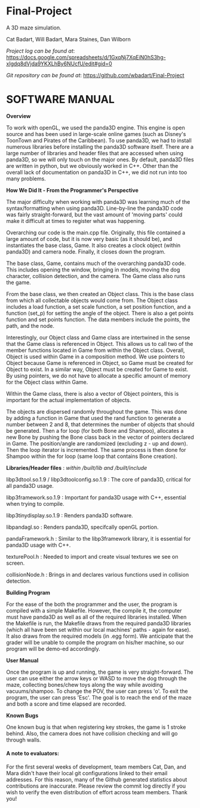 # Final-Project
A 3D maze simulation.

Cat Badart,
Will Badart,
Mara Staines,
Dan Wilborn


*Project log can be found at*: https://docs.google.com/spreadsheets/d/1GxqNj7XqEiN0hS3hg-xIgdq8dVjda9YKXLhBy6NUcfU/edit#gid=0


*Git repository can be found at*: https://github.com/wbadart/Final-Project


SOFTWARE MANUAL
===============

**Overview** 

To work with openGL, we used the panda3D engine. This engine is open source and has been used in large-scale online games (such as Disney's ToonTown and Pirates of the Caribbean). To use panda3D, we had to install numerous libraries before installing the panda3D software itself. There are a large number of libraries and header files that are accessed when using panda3D, so we will only touch on the major ones. By default, panda3D files are written in python, but we obviously worked in C++. Other than the overall lack of documentation on panda3D in C++, we did not run into too many problems.


**How We Did It - From the Programmer's Perspective**

The major difficulty when working with panda3D was learning much of the syntax/formatting when using panda3D. Line-by-line the panda3D code was fairly straight-forward, but the vast amount of 'moving parts' could make it difficult at times to register what was happening.

Overarching our code is the main.cpp file. Originally, this file contained a large amount of code, but it is now very basic (as it should be), and instantiates the base class, Game. It also creates a clock object (within panda3D) and camera node. Finally, it closes down the program.

The base class, Game, contains much of the overarching panda3D code. This includes opening the window, bringing in models, moving the dog character, collision detection, and the camera. The Game class also runs the game.

From the base class, we then created an Object class. This is the base class from which all collectable objects would come from. The Object class includes a load function, a set scale function, a set position function, and a function (set_p) for setting the angle of the object. There is also a get points function and set points function. The data members include the points, the path, and the node. 

Interestingly, our Object class and Game class are intertwined in the sense that the Game class is referenced in Object. This allows us to call two of the member functions located in Game from within the Object class. Overall, Object is used within Game in a composition method. We use pointers to Object because Game is referenced in Object, so Game must be created for Object to exist. In a similar way, Object must be created for Game to exist. By using pointers, we do not have to allocate a specific amount of memory for the Object class within Game.

Within the Game class, there is also a vector of Object pointers, this is important for the actual implementation of objects.

The objects are dispersed randomly throughout the game. This was done by adding a function in Game that used the rand function to generate a number between 2 and 8, that determines the number of objects that should be generated. Then a for loop (for both Bone and Shampoo), allocates a new Bone by pushing the Bone class back in the vector of pointers declared in Game. The position/angle are randomized (excluding z - up and down). Then the loop iterator is incremented. The same process is then done for Shampoo within the for loop (same loop that contains Bone creation).


**Libraries/Header files** :  *within /built/lib and /built/include*

libp3dtool.so.1.9 / libp3dtoolconfig.so.1.9 : The core of panda3D, critical for all panda3D usage.

libp3framework.so.1.9 : Important for panda3D usage with C++, essential when trying to compile.

libp3tinydisplay.so.1.9 : Renders panda3D software.

libpandagl.so : Renders panda3D, specifcally openGL portion.
 

pandaFramework.h : Similar to the libp3framework library, it is essential for panda3D usage with C++.

texturePool.h : Needed to import and create visual textures we see on screen.

collisionNode.h : Brings in and declares various functions used in collision detection.



**Building Program**

For the ease of the both the programmer and the user, the program is compiled with a simple Makefile. However, the compile it, the computer must have panda3D as well as all of the required libraries installed. When the Makefile is run, the Makefile draws from the required panda3D libraries (which all have been set within our local machines' paths - again for ease). It also draws from the required models (in .egg form). We anticipate that the grader will be unable to compile the program on his/her machine, so our program will be demo-ed accordingly.


**User Manual**

Once the program is up and running, the game is very straight-forward. The user can use either the arrow keys or WASD to move the dog through the maze, collecting bones/chew toys along the way while avoiding vacuums/shampoo. To change the POV, the user can press 'o'. To exit the program, the user can press 'Esc'. The goal is to reach the end of the maze and both a score and time elapsed are recorded.


**Known Bugs**

One known bug is that when registering key strokes, the game is 1 stroke behind. Also, the camera does not have collision checking and will go through walls. 



#### A note to evaluators:

For the first several weeks of development, team members Cat, Dan, and Mara didn't have their local git configurations linked to their email addresses. For this reason, many of the Github generated statistics about contributions are inaccurate. Please review the commit log directly if you wish to verify the even distribution of effort across team members.  Thank you!
